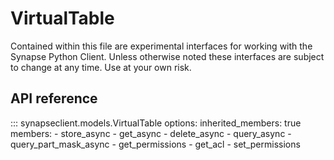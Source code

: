 # VirtualTable

Contained within this file are experimental interfaces for working with the Synapse Python
Client. Unless otherwise noted these interfaces are subject to change at any time. Use
at your own risk.

## API reference

::: synapseclient.models.VirtualTable
    options:
        inherited_members: true
        members:
            - store_async
            - get_async
            - delete_async
            - query_async
            - query_part_mask_async
            - get_permissions
            - get_acl
            - set_permissions 

